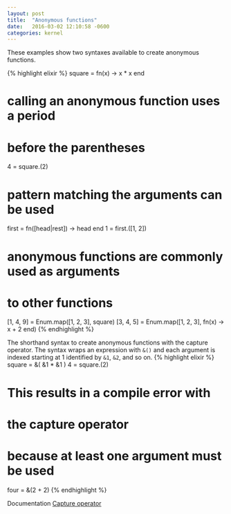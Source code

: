 ```yaml
---
layout: post
title:  "Anonymous functions"
date:   2016-03-02 12:10:58 -0600
categories: kernel
---
```

These examples show two syntaxes available to create anonymous functions.

{% highlight elixir %}
square = fn(x) -> x * x end

# calling an anonymous function uses a period
# before the parentheses
4 = square.(2)


# pattern matching the arguments can be used
first = fn([head|rest]) -> head end
1 = first.([1, 2])

# anonymous functions are commonly used as arguments
# to other functions
[1, 4, 9] = Enum.map([1, 2, 3], square)
[3, 4, 5] = Enum.map([1, 2, 3], fn(x) -> x + 2 end)
{% endhighlight %}


The shorthand syntax to create anonymous functions with the capture operator.
The syntax wraps an expression with `&()` and each argument is indexed starting at 1 identified by `&1`, `&2`, and so on.
{% highlight elixir %}
square = &( &1 * &1 )
4 = square.(2)

# This results in a compile error with
# the capture operator
# because at least one argument must be used
four = &(2 + 2)
{% endhighlight %}

Documentation [Capture operator](https://hexdocs.pm/elixir/Kernel.SpecialForms.html#&/1)
